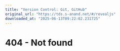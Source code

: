 ```yaml
---
title: "Version Control: Git, GitHub"
original_url: "https://tds.s-anand.net/#/revealjs"
downloaded_at: "2025-06-13T09:22:02.231725"
---
```

404 - Not found
===============